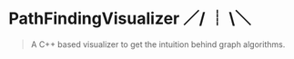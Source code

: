 # PathFindingVisualizer  ／/ ┊ \＼
> A C++ based visualizer to get the intuition behind graph algorithms.

